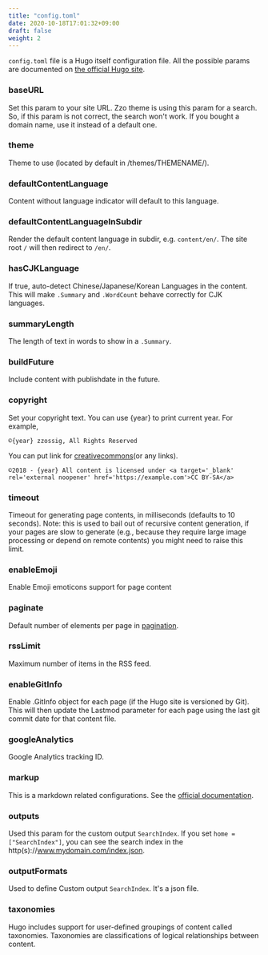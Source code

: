 ```yaml
---
title: "config.toml"
date: 2020-10-18T17:01:32+09:00
draft: false
weight: 2
---
```


`config.toml` file is a Hugo itself configuration file. All the possible params are documented on [the official Hugo site](https://gohugo.io/getting-started/configuration/#all-configuration-settings).

### baseURL

Set this param to your site URL. Zzo theme is using this param for a search. So, if this param is not correct, the search won't work. If you bought a domain name, use it instead of a default one.

### theme

Theme to use (located by default in /themes/THEMENAME/).

### defaultContentLanguage 

Content without language indicator will default to this language.

### defaultContentLanguageInSubdir 

Render the default content language in subdir, e.g. `content/en/`. The site root `/` will then redirect to `/en/`.

### hasCJKLanguage

If true, auto-detect Chinese/Japanese/Korean Languages in the content. This will make `.Summary` and `.WordCount` behave correctly for CJK languages.

### summaryLength 

The length of text in words to show in a `.Summary`.

### buildFuture

Include content with publishdate in the future.

### copyright

Set your copyright text. You can use {year} to print current year. For example,
```
©{year} zzossig, All Rights Reserved
```
You can put link for [creativecommons](https://creativecommons.org/licenses/by-sa/4.0/)(or any links).
```
©2018 - {year} All content is licensed under <a target='_blank' rel='external noopener' href='https://example.com'>CC BY-SA</a>
```

### timeout

Timeout for generating page contents, in milliseconds (defaults to 10 seconds). Note: this is used to bail out of recursive content generation, if your pages are slow to generate (e.g., because they require large image processing or depend on remote contents) you might need to raise this limit.

### enableEmoji

Enable Emoji emoticons support for page content

### paginate

Default number of elements per page in [pagination](https://gohugo.io/templates/pagination/).

### rssLimit

Maximum number of items in the RSS feed.

### enableGitInfo

Enable .GitInfo object for each page (if the Hugo site is versioned by Git). This will then update the Lastmod parameter for each page using the last git commit date for that content file.

### googleAnalytics

Google Analytics tracking ID.

### markup

This is a markdown related configurations. See the [official documentation](https://gohugo.io/getting-started/configuration-markup).

### outputs

Used this param for the custom output `SearchIndex`. If you set `home = ["SearchIndex"]`, you can see the search index in the http(s)://www.mydomain.com/index.json.

### outputFormats

Used to define Custom output `SearchIndex`. It's a json file.

### taxonomies

Hugo includes support for user-defined groupings of content called taxonomies. Taxonomies are classifications of logical relationships between content.